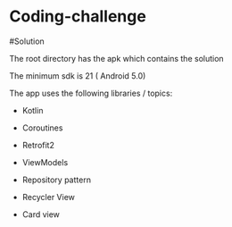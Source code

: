 # Coding-challenge


#Solution

The root directory has the apk which contains the solution

The minimum sdk is 21 ( Android 5.0)

The app uses the following libraries / topics:

  * Kotlin

  * Coroutines

  * Retrofit2

  * ViewModels

  * Repository pattern

  * Recycler View
   
  * Card view
  
  
